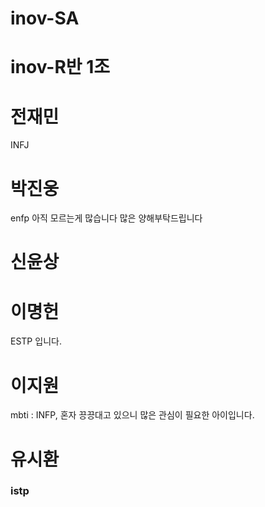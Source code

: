 # inov-SA
 
 # inov-R반 1조

 # 전재민
  INFJ

 # 박진웅 
  enfp 아직 모르는게 많습니다 많은 양해부탁드립니다
 # 신윤상

 # 이명헌
 ESTP 입니다.
 # 이지원
 mbti : INFP, 
혼자 끙끙대고 있으니 많은 관심이 필요한 아이입니다.
 # 유시환
 ### istp